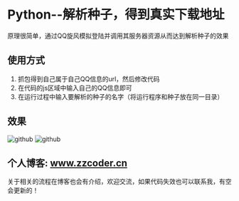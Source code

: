 # Python--解析种子，得到真实下载地址
 原理很简单，通过QQ旋风模拟登陆并调用其服务器资源从而达到解析种子的效果
## 使用方式
 1. 抓包得到自己属于自己QQ信息的url，然后修改代码
 2. 在代码的js区域中输入自己的QQ信息即可
 3. 在运行过程中输入要解析的种子的名字（将运行程序和种子放在同一目录）

## 效果
![github](http://7xryau.com1.z0.glb.clouddn.com/github%E6%88%AA%E5%9B%BE%E4%B8%8A.png)
![github](http://7xryau.com1.z0.glb.clouddn.com/github%E6%88%AA%E5%9B%BE%E4%B8%8B.png)

## 个人博客: www.zzcoder.cn
关于相关的流程在博客也会有介绍，欢迎交流，如果代码失效也可以联系我，有空会更新的！
